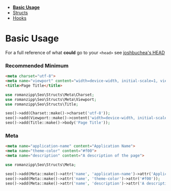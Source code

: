 - **[Basic Usage](index.md)**
- [Structs](structs.md)
- [Hooks](hooks.md)

# Basic Usage

For a full reference of what **could** go to your `<head>` see [joshbuchea's HEAD](https://github.com/joshbuchea/HEAD)

### Recommended Minimum

```html
<meta charset="utf-8">
<meta name="viewport" content="width=device-width, initial-scale=1, viewport-fit=cover">
<title>Page Title</title>
```

```php
use romanzipp\Seo\Structs\Meta\Charset;
use romanzipp\Seo\Structs\Meta\Viewport;
use romanzipp\Seo\Structs\Title;

seo()->add(Charset::make()->charset('utf-8'));
seo()->add(Viewport::make()->content('width=device-width, initial-scale=1, viewport-fit=cover'));
seo()->add(Title::make()->body('Page Title'));
```

### Meta

```html
<meta name="application-name" content="Application Name">
<meta name="theme-color" content="#f00">
<meta name="description" content="A description of the page">
```

```php
use romanzipp\Seo\Structs\Meta;

seo()->add(Meta::make()->attr('name', 'application-name')->attr('Application Name'));
seo()->add(Meta::make()->attr('name', 'theme-color')->attr('#f00'));
seo()->add(Meta::make()->attr('name', 'description')->attr('A description of the page'));
```
